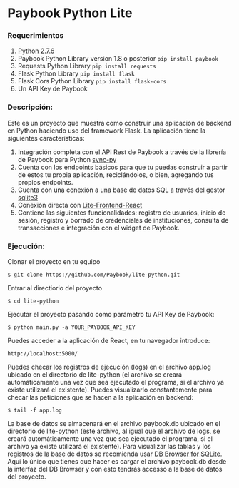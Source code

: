 
# Paybook Python Lite

### Requerimientos

1. [Python 2.7.6](https://www.python.org/downloads/)
2. Paybook Python Library version 1.8 o posterior ```pip install paybook```
3. Requests Python Library ```pip install requests```
4. Flask Python Library ```pip install flask```
5. Flask Cors Python Library ```pip install flask-cors```
6. Un API Key de Paybook

### Descripción:

Este es un proyecto que muestra como construir una aplicación de backend en Python haciendo uso del framework Flask. La aplicación tiene la siguientes características:

1. Integración completa con el API Rest de Paybook a través de la librería de Paybook para Python [sync-py](https://github.com/Paybook/sync-py)
2. Cuenta con los endpoints básicos para que tu puedas construir a partir de estos tu propia aplicación, reciclándolos, o bien, agregando tus propios endpoints.
3. Cuenta con una conexión a una base de datos SQL a través del gestor [sqlite3](http://www.tutorialspoint.com/sqlite/sqlite_python.htm)
4. Conexión directa con [Lite-Frontend-React](https://github.com/Paybook/lite-frontend-react)
5. Contiene las siguientes funcionalidades: registro de usuarios, inicio de sesión, registro y borrado de credenciales de instituciones, consulta de transacciones e integración con el widget de Paybook.

### Ejecución:

Clonar el proyecto en tu equipo

```
$ git clone https://github.com/Paybook/lite-python.git
```

Entrar al directiorio del proyecto

```
$ cd lite-python
```

Ejecutar el proyecto pasando como parámetro tu API Key de Paybook:

```
$ python main.py -a YOUR_PAYBOOK_API_KEY
```

Puedes acceder a la aplicación de React, en tu navegador introduce:

```
http://localhost:5000/
```

Puedes checar los registros de ejecución (logs) en el archivo app.log ubicado en el directorio de lite-python (el archivo se creará automáticamente una vez que sea ejecutado el programa, si el archivo ya existe utilizará el existente). Puedes visualizarlo constantemente para checar las peticiones que se hacen a la aplicación en backend:

```
$ tail -f app.log
```

La base de datos se almacenará en el archivo paybook.db ubicado en el directorio de lite-python (este archivo, al igual que el archivo de logs, se creará automáticamente una vez que sea ejecutado el programa, si el archivo ya existe utilizará el existente). Para visualizar las tablas y los registros de la base de datos se recomienda usar [DB Browser for SQLite](http://sqlitebrowser.org/). Aquí lo único que tienes que hacer es cargar el archivo paybook.db desde la interfaz del DB Browser y con esto tendrás accesso a la base de datos del proyecto.













































